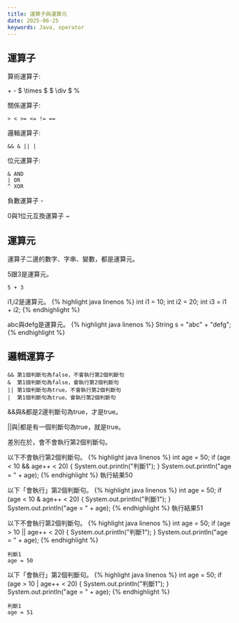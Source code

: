 ```yaml
---
title: 運算子與運算元
date: 2025-06-25
keywords: Java, operator
---
```

## 運算子
算術運算子:

\+ \- $ \times $ $ \div $ %


關係運算子:
```
> < >= <= != == 
```

邏輯運算子:
```
&& & || |
```

位元運算子:
```
& AND
| OR
^ XOR
```

負數運算子 \-

0與1位元互換運算子 \~

## 運算元
運算子二邊的數字、字串、變數，都是運算元。

5跟3是運算元。
```
5 + 3
```

i1,i2是運算元。
{% highlight java linenos %}
int i1 = 10;
int i2 = 20;
int i3 = i1 + i2;
{% endhighlight %}

abc與defg是運算元。
{% highlight java linenos %}
String s = "abc" + "defg";
{% endhighlight %}

## 邏輯運算子
```
&& 第1個判斷句為false，不會執行第2個判斷句
&  第1個判斷句為false，會執行第2個判斷句
|| 第1個判斷句為true，不會執行第2個判斷句
|  第1個判斷句為true，會執行第2個判斷句
```

&&與&都是2邊判斷句為true，才是true。

\|\|與\|都是有一個判斷句為true，就是true。

差別在於，會不會執行第2個判斷句。


以下不會執行第2個判斷句。
{% highlight java linenos %}
int age = 50;
if (age < 10 && age++ < 20) {
  System.out.println("判斷1");
}
System.out.println("age = " + age);
{% endhighlight %}
執行結果50

以下「會執行」第2個判斷句。
{% highlight java linenos %}
int age = 50;
if (age < 10 & age++ < 20) {
  System.out.println("判斷1");
}
System.out.println("age = " + age);
{% endhighlight %}
執行結果51

以下不會執行第2個判斷句。
{% highlight java linenos %}
int age = 50;
if (age > 10 || age++ < 20) {
  System.out.println("判斷1");
}
System.out.println("age = " + age);
{% endhighlight %}
```
判斷1
age = 50
```

以下「會執行」第2個判斷句。
{% highlight java linenos %}
int age = 50;
if (age > 10 | age++ < 20) {
  System.out.println("判斷1");
}
System.out.println("age = " + age);
{% endhighlight %}
```
判斷1
age = 51
```
